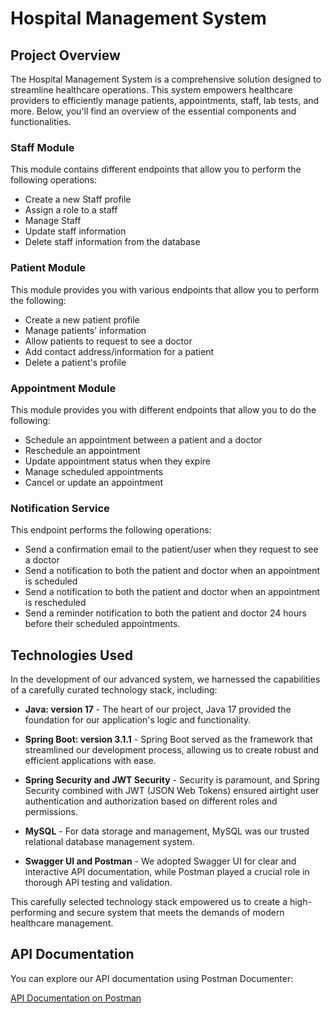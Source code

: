 # Hospital Management System

## Project Overview

The Hospital Management System is a comprehensive solution designed to streamline healthcare operations. This system empowers healthcare providers to efficiently manage patients, appointments, staff, lab tests, and more. Below, you'll find an overview of the essential components and functionalities.

### Staff Module

This module contains different endpoints that allow you to perform the following operations:

- Create a new Staff profile
- Assign a role to a staff
- Manage Staff
- Update staff information
- Delete staff information from the database

### Patient Module

This module provides you with various endpoints that allow you to perform the following:

- Create a new patient profile
- Manage patients' information
- Allow patients to request to see a doctor
- Add contact address/information for a patient
- Delete a patient's profile

### Appointment Module

This module provides you with different endpoints that allow you to do the following:

- Schedule an appointment between a patient and a doctor
- Reschedule an appointment
- Update appointment status when they expire
- Manage scheduled appointments
- Cancel or update an appointment

### Notification Service

This endpoint performs the following operations:

- Send a confirmation email to the patient/user when they request to see a doctor
- Send a notification to both the patient and doctor when an appointment is scheduled
- Send a notification to both the patient and doctor when an appointment is rescheduled
- Send a reminder notification to both the patient and doctor 24 hours before their scheduled appointments.

## Technologies Used

In the development of our advanced system, we harnessed the capabilities of a carefully curated technology stack, including:

- **Java: version 17** - The heart of our project, Java 17 provided the foundation for our application's logic and functionality.

- **Spring Boot: version 3.1.1** - Spring Boot served as the framework that streamlined our development process, allowing us to create robust and efficient applications with ease.

- **Spring Security and JWT Security** - Security is paramount, and Spring Security combined with JWT (JSON Web Tokens) ensured airtight user authentication and authorization based on different roles and permissions.

- **MySQL** - For data storage and management, MySQL was our trusted relational database management system.

- **Swagger UI and Postman** - We adopted Swagger UI for clear and interactive API documentation, while Postman played a crucial role in thorough API testing and validation.

This carefully selected technology stack empowered us to create a high-performing and secure system that meets the demands of modern healthcare management.

## API Documentation

You can explore our API documentation using Postman Documenter:

[API Documentation on Postman](https://documenter.getpostman.com/view/27352130/2s9YC4Uscw)
